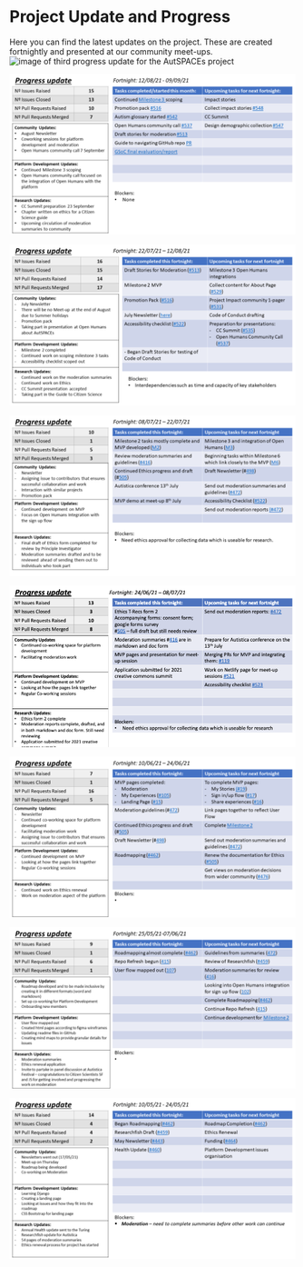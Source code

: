 # Project Update and Progress

Here you can find the latest updates on the project. 
These are created fortnightly and presented at our community meet-ups. 
![image of third progress update for the AutSPACEs project](progress-images/9-progress-update.png)

![image of third progress update for the AutSPACEs project](progress-images/7-progress-update.png)

![image of third progress update for the AutSPACEs project](progress-images/6-progress-update.png)

![image of third progress update for the AutSPACEs project](progress-images/5-progress-update.png)

![image of third progress update for the AutSPACEs project](progress-images/4-progress-update.png)

![image of third progress update for the AutSPACEs project](progress-images/3-progress-update.png)

![image of second progress update for the AutSPACEs project](progress-images/2-progress-update.png)

![image of first progress update for the AutSPACEs project](progress-images/1-progress-update.png)

